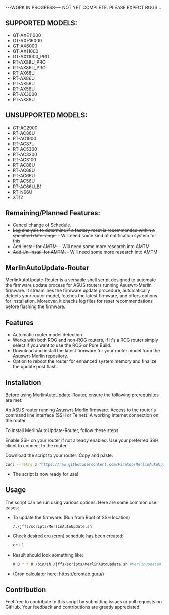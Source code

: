 ---WORK IN PROGRESS--- 
NOT YET COMPLETE. PLEASE EXPECT BUGS...

## SUPPORTED MODELS:

 - GT-AXE11000
 - GT-AXE16000
 - GT-AX6000
 - GT-AX11000
 - GT-AX11000_PRO
 - RT-AX88U_PRO
 - RT-AX86U_PRO
 - RT-AX68U
 - RT-AX86U
 - RT-AX56U
 - RT-AX58U
 - RT-AX3000
 - RT-AX88U
 
## UNSUPPORTED MODELS:

 - GT-AC2900
 - RT-AC86U
 - RT-AC1900
 - RT-AC87U
 - RT-AC5300
 - RT-AC3200
 - RT-AC3100
 - RT-AC88U
 - RT-AC68U
 - RT-AC66U
 - RT-AC56U
 - RT-AC66U_B1
 - RT-N66U
 - XT12

## Remaining/Planned Features:
- Cancel change of Schedule.
- ~~Log analysis to determine if a factory reset is recommended within a specified date range.~~ - Will need some kind of notification system for this
- ~~Add Install for AMTM.~~ - Will need some more research into AMTM
- ~~Add Un-Install for AMTM.~~ - Will need some more research into AMTM
  

## MerlinAutoUpdate-Router

MerlinAutoUpdate-Router is a versatile shell script designed to automate the firmware update process for ASUS routers running Asuswrt-Merlin firmware. 
It streamlines the firmware update procedure, automatically detects your router model, fetches the latest firmware, and offers options for installation. Moreover, it checks log files for reset recommendations before flashing the firmware.

## Features

- Automatic router model detection.
- Works with both ROG and non-ROG routers, if it's a ROG router simply select if you want to use the ROG or Pure Build.
- Download and install the latest firmware for your router model from the Asuswrt-Merlin repository.
- Option to reboot the router for enhanced system memory and finalize the update post flash.

## Installation
Before using MerlinAutoUpdate-Router, ensure the following prerequisites are met:

An ASUS router running Asuswrt-Merlin firmware.
Access to the router's command line interface (SSH or Telnet).
A working internet connection on the router.

To install MerlinAutoUpdate-Router, follow these steps:

Enable SSH on your router if not already enabled.
Use your preferred SSH client to connect to the router.

Download the script to your router:
Copy and paste:
```bash
curl --retry 3 "https://raw.githubusercontent.com/Firetop/MerlinAutoUpdate-Router/master/MerlinAutoUpdate.sh" -o "/jffs/scripts/MerlinAutoUpdate.sh" && chmod +x "/jffs/scripts/MerlinAutoUpdate.sh"
```
- The script is now ready for use!
  
## Usage

The script can be run using various options. Here are some common use cases:

- To update the firmware: (Run from Root of SSH location)
  ```bash
  /./jffs/scripts/MerlinAutoUpdate.sh

- Check desired cru (cron) schedule has been created:
  ```bash
  cru l

- Result should look something like: 
  ```bash
  0 0 * * 0 /bin/sh /jffs/scripts/MerlinAutoUpdate.sh #MerlinUpdate#

- (Cron calculator here: https://crontab.guru/)
## Contribution
Feel free to contribute to this script by submitting issues or pull requests on GitHub. Your feedback and contributions are greatly appreciated!


